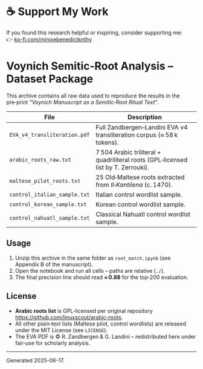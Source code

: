 # ☕ Support My Work
If you found this research helpful or inspiring, consider supporting me:  
👉 [ko-fi.com/minjxebenedictknthy](ko-fi.com/minjxebenedictknthy)


# Voynich Semitic‑Root Analysis – Dataset Package

This archive contains all raw data used to reproduce the results in the pre‑print *“Voynich Manuscript as a Semitic‑Root Ritual Text”*.

| File | Description |
|------|-------------|
| `EVA_v4_transliteration.pdf` | Full Zandbergen–Landini EVA v4 transliteration corpus (≈ 58 k tokens). |
| `arabic_roots_raw.txt` | 7 504 Arabic triliteral + quadriliteral roots (GPL‑licensed list by T. Zerrouki). |
| `maltese_pilot_roots.txt` | 25 Old‑Maltese roots extracted from *Il‑Kantilena* (c. 1470). |
| `control_italian_sample.txt` | Italian control wordlist sample. |
| `control_korean_sample.txt` | Korean control wordlist sample. |
| `control_nahuatl_sample.txt` | Classical Nahuatl control wordlist sample. |

## Usage

1. Unzip this archive in the same folder as `root_match.ipynb` (see Appendix B of the manuscript).  
2. Open the notebook and run all cells – paths are relative (`./`).  
3. The final precision line should read **≈ 0.88** for the top‑200 evaluation.

## License

* **Arabic roots list** is GPL‑licensed per original repository <https://github.com/linuxscout/arabic-roots>.  
* All other plain‑text lists (Maltese pilot, control wordlists) are released under the MIT License (see `LICENSE`).  
* The EVA PDF is © R. Zandbergen & G. Landini – redistributed here under fair‑use for scholarly analysis.

---
Generated 2025-06-17.
